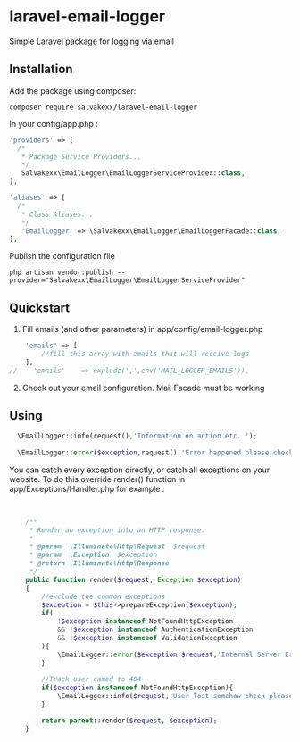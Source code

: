 # laravel-email-logger
Simple Laravel package for logging via email

## Installation

Add the package using composer:

```shell
composer require salvakexx/laravel-email-logger
```

In your config/app.php :
```php
'providers' => [
  /*
   * Package Service Providers...
   */
   Salvakexx\EmailLogger\EmailLoggerServiceProvider::class,
],
```


```php
'aliases' => [
  /*
   * Class Aliases...
   */
   'EmailLogger' => \Salvakexx\EmailLogger\EmailLoggerFacade::class,
],
```

Publish the configuration file

```shell
php artisan vendor:publish --provider="Salvakexx\EmailLogger\EmailLoggerServiceProvider"
```



## Quickstart

1. Fill emails (and other parameters) in app/config/email-logger.php
```php
    'emails' => [
        //fill this array with emails that will receive logs
    ],
//    'emails'    => explode(',',env('MAIL_LOGGER_EMAILS')),
```

2. Check out your email configuration. Mail Facade must be working

## Using

```php
  \EmailLogger::info(request(),'Information on action etc. ');
  
  \EmailLogger::error($exception,request(),'Error happened please check');
```
  
You can catch every exception directly, or catch all exceptions on your website.
To do this override render() function in app/Exceptions/Handler.php for example :

```php
    
    
    /**
     * Render an exception into an HTTP response.
     *
     * @param  \Illuminate\Http\Request  $request
     * @param  \Exception  $exception
     * @return \Illuminate\Http\Response
     */
    public function render($request, Exception $exception)
    {
        //exclude the common exceptions
        $exception = $this->prepareException($exception);
        if(
            !$exception instanceof NotFoundHttpException
            && !$exception instanceof AuthenticationException
            && !$exception instanceof ValidationException
        ){
            \EmailLogger::error($exception,$request,'Internal Server Error happened');
        }
        
        //Track user camed to 404
        if($exception instanceof NotFoundHttpException){
            \EmailLogger::info($request,'User lost somehow check please');
        }

        return parent::render($request, $exception);
    }

```

